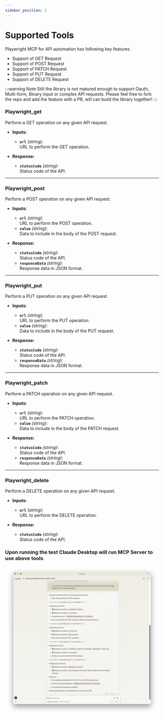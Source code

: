 ```yaml
---
sidebar_position: 1
---
```

# Supported Tools

Playwright MCP for API automation has following key features
- Support of GET Request
- Support of POST Request
- Support of PATCH Request
- Support of PUT Request
- Support of DELETE Request

:::warning Note
Still the library is not matured enough to support Oauth, Multi-form, Binary input or complex API requests. Please feel free to fork the repo and add the feature with a PR, will can build the library together!
:::

### Playwright_get
Perform a GET operation on any given API request.

- **Inputs:**
  - **`url`** *(string)*:  
    URL to perform the GET operation.

- **Response:**
  - **`statusCode`** *(string)*:  
    Status code of the API.

---

### Playwright_post
Perform a POST operation on any given API request.

- **Inputs:**
  - **`url`** *(string)*:  
    URL to perform the POST operation.  
  - **`value`** *(string)*:  
    Data to include in the body of the POST request.

- **Response:**
  - **`statusCode`** *(string)*:  
    Status code of the API.  
  - **`responseData`** *(string)*:  
    Response data in JSON format.

---

### Playwright_put
Perform a PUT operation on any given API request.

- **Inputs:**
  - **`url`** *(string)*:  
    URL to perform the PUT operation.  
  - **`value`** *(string)*:  
    Data to include in the body of the PUT request.

- **Response:**
  - **`statusCode`** *(string)*:  
    Status code of the API.  
  - **`responseData`** *(string)*:  
    Response data in JSON format.

---

### Playwright_patch
Perform a PATCH operation on any given API request.

- **Inputs:**
  - **`url`** *(string)*:  
    URL to perform the PATCH operation.  
  - **`value`** *(string)*:  
    Data to include in the body of the PATCH request.

- **Response:**
  - **`statusCode`** *(string)*:  
    Status code of the API.  
  - **`responseData`** *(string)*:  
    Response data in JSON format.

---

### Playwright_delete
Perform a DELETE operation on any given API request.

- **Inputs:**
  - **`url`** *(string)*:  
    URL to perform the DELETE operation.

- **Response:**
  - **`statusCode`** *(string)*:  
    Status code of the API.

### Upon running the test Claude Desktop will run MCP Server to use above tools
![Playwright MCP Server](./img/playwright-api.png)